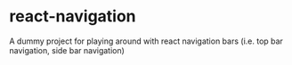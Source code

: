 # react-navigation
A dummy project for playing around with react navigation bars (i.e. top bar navigation, side bar navigation)
